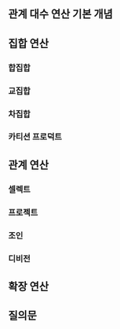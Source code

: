 ## 관계 대수 연산 기본 개념
## 집합 연산
### 합집합
### 교집합
### 차집합
### 카티션 프로덕트
## 관계 연산
### 셀렉트
### 프로젝트
### 조인
### 디비전
## 확장 연산
## 질의문
